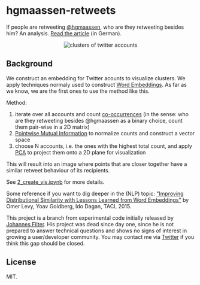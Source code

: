 # hgmaassen-retweets

If people are retweeting [@hgmaassen](https://twitter.com/hgmaassen), who are they retweeting besides him? An analysis. [Read the article](https://netzpolitik.org/2019/datenanalyse-maassens-follower-retweeten-rechtsradikale-accounts-aber-fast-nie-die-cdu/) (in German).

<div align="center">
  <img src="results/2_hgm_cluster_25.jpg" alt="clusters of twitter accounts">
</div>

## Background

We construct an embedding for Twitter acounts to visualize clusters. We apply techniques normaly used to construct [Word Embeddings](https://www.google.com/search?q=word+embeddings&source=lnms&tbm=isch). As far as we know, we are the first ones to use the method like this.

Method:

1. iterate over all accounts and count [co-occurrences](https://en.wikipedia.org/wiki/Co-occurrence) (in the sense: who are they retweeting besides @hgmaassen as a binary choice, count them pair-wise in a 2D matrix)
2. [Pointwise Mutual Information](https://en.wikipedia.org/wiki/Pointwise_mutual_information) to normalize counts and construct a vector space
3. choose N accounts, i.e. the ones with the highest total count, and apply [PCA](https://en.wikipedia.org/wiki/Principal_component_analysis) to project them onto a 2D plane for visualization

This will result into an image where points that are closer together have a similar retweet behaviour of its recipients.

See [2_create_vis.ipynb](2_create_vis.ipynb) for more details.

Some reference if you want to dig deeper in the (NLP) topic: ["Improving Distributional Similarity with Lessons Learned from Word Embeddings"](https://aclweb.org/anthology/papers/Q/Q15/Q15-1016/) by Omer Levy, Yoav Goldberg, Ido Dagan, TACL 2015.

This project is a branch from experimental code initially released by [Johannes Filter](mailto:hi@jfilter.de). His project was dead since day one, since he is not prepared to answer technical questions and shows no signs of interest in growing a user/developer community. You may contact me via [Twitter](https://twitter.com/ah114088) if you think this gap should be closed.

## License

MIT.
